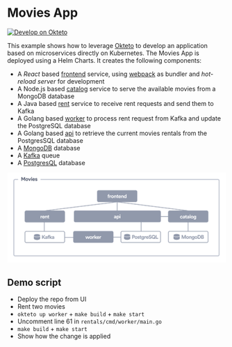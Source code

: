 # Movies App

[![Develop on Okteto](https://okteto.com/develop-okteto.svg)](https://cloud.okteto.com/deploy?repository=https://github.com/okteto/movies)

This example shows how to leverage [Okteto](https://github.com/okteto/okteto) to develop an application based on microservices directly on Kubernetes. The Movies App is deployed using a Helm Charts. It creates the following components:

- A *React* based [frontend](frontend) service, using [webpack](https://webpack.js.org) as bundler and *hot-reload server* for development
- A Node.js based [catalog](catalog) service to serve the available movies from a MongoDB database
- A Java based [rent](rent) service to receive rent requests and send them to Kafka
- A Golang based [worker](worker) to process rent request from Kafka and update the PostgreSQL database
- A Golang based [api](api) to retrieve the current movies rentals from the PostgresSQL database
- A [MongoDB](https://bitnami.com/stack/mongodb/helm) database
- A [Kafka](https://bitnami.com/stack/kafka/helm) queue
- A [PostgresQL](https://bitnami.com/stack/postgresql/helm) database

![Architecture diagram](architecture-diagram.png)

## Demo script

- Deploy the repo from UI
- Rent two movies
- `okteto up worker` + `make build` + `make start`
- Uncomment line 61 in `rentals/cmd/worker/main.go`
- `make build` + `make start`
- Show how the change is applied
